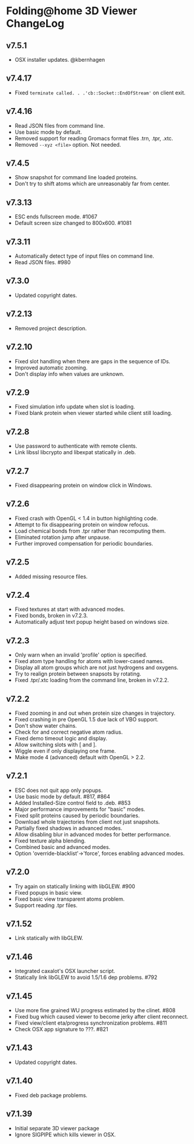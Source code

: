 Folding@home 3D Viewer ChangeLog
================================

## v7.5.1
 - OSX installer updates. @kbernhagen

## v7.4.17
 - Fixed ``terminate called. . .'cb::Socket::EndOfStream'`` on client exit.

## v7.4.16
 - Read JSON files from command line.
 - Use basic mode by default.
 - Removed support for reading Gromacs format files .trn, .tpr, .xtc.
 - Removed ``--xyz <file>`` option.  Not needed.

## v7.4.5
 - Show snapshot for command line loaded proteins.
 - Don't try to shift atoms which are unreasonably far from center.

## v7.3.13
 - ESC ends fullscreen mode.  #1067
 - Default screen size changed to 800x600.  #1081

## v7.3.11
 - Automatically detect type of input files on command line.
 - Read JSON files.  #980

## v7.3.0
 - Updated copyright dates.

## v7.2.13
 - Removed project description.

## v7.2.10
 - Fixed slot handling when there are gaps in the sequence of IDs.
 - Improved automatic zooming.
 - Don't display info when values are unknown.

## v7.2.9
 - Fixed simulation info update when slot is loading.
 - Fixed blank protein when viewer started while client still loading.

## v7.2.8
 - Use password to authenticate with remote clients.
 - Link libssl libcrypto and libexpat statically in .deb.

## v7.2.7
 - Fixed disappearing protein on window click in Windows.

## v7.2.6
 - Fixed crash with OpenGL < 1.4 in button highlighting code.
 - Attempt to fix disappearing protein on window refocus.
 - Load chemical bonds from .tpr rather than recomputing them.
 - Eliminated rotation jump after unpause.
 - Further improved compensation for periodic boundaries.

## v7.2.5
 - Added missing resource files.

## v7.2.4
 - Fixed textures at start with advanced modes.
 - Fixed bonds, broken in v7.2.3.
 - Automatically adjust text popup height based on windows size.

## v7.2.3
 - Only warn when an invalid 'profile' option is specified.
 - Fixed atom type handling for atoms with lower-cased names.
 - Display all atom groups which are not just hydrogens and oxygens.
 - Try to realign protein between snapsots by rotating.
 - Fixed .tpr/.xtc loading from the command line, broken in v7.2.2.

## v7.2.2
 - Fixed zooming in and out when protein size changes in trajectory.
 - Fixed crashing in pre OpenGL 1.5 due lack of VBO support.
 - Don't show water chains.
 - Check for and correct negative atom radius.
 - Fixed demo timeout logic and display.
 - Allow switching slots with [ and ].
 - Wiggle even if only displaying one frame.
 - Make mode 4 (advanced) default with OpenGL > 2.2.

## v7.2.1
 - ESC does not quit app only popups.
 - Use basic mode by default. #817, #864
 - Added Installed-Size control field to .deb.  #853
 - Major performance improvements for "basic" modes.
 - Fixed split proteins caused by periodic boundaries.
 - Download whole trajectories from client not just snapshots.
 - Partially fixed shadows in advanced modes.
 - Allow disabling blur in advanced modes for better performance.
 - Fixed texture alpha blending.
 - Combined basic and advanced modes.
 - Option 'override-blacklist'->'force', forces enabling advanced modes.

## v7.2.0
 - Try again on statically linking with libGLEW. #900
 - Fixed popups in basic view.
 - Fixed basic view transparent atoms problem.
 - Support reading .tpr files.

## v7.1.52
 - Link statically with libGLEW.

## v7.1.46
 - Integrated caxalot's OSX launcher script.
 - Statically link libGLEW to avoid 1.5/1.6 dep problems.  #792

## v7.1.45
 - Use more fine grained WU progress estimated by the clinet.  #808
 - Fixed bug which caused viewer to become jerky after client reconnect.
 - Fixed view/client eta/progress synchronization problems.  #811
 - Check OSX app signature to ???.  #821

## v7.1.43
 - Updated copyright dates.

## v7.1.40
 - Fixed deb package problems.

## v7.1.39
 - Initial separate 3D viewer package
 - Ignore SIGPIPE which kills viewer in OSX.
